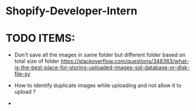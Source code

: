 # Shopify-Developer-Intern


# TODO ITEMS:
+ Don't save all the images in same folder but different folder based on total size of folder
https://stackoverflow.com/questions/348363/what-is-the-best-place-for-storing-uploaded-images-sql-database-or-disk-file-sy

+ How to identify duplicate images while uploading and not allow it to upload ? 

+ 